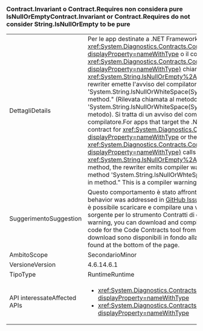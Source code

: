 ### <a name="contractinvariant-or-contractrequirestexception-do-not-consider-stringisnullorempty-to-be-pure"></a><span data-ttu-id="9b687-101">Contract.Invariant o Contract.Requires<TException> non considera pure IsNullOrEmpty</span><span class="sxs-lookup"><span data-stu-id="9b687-101">Contract.Invariant or Contract.Requires<TException> do not consider String.IsNullOrEmpty to be pure</span></span>

|   |   |
|---|---|
|<span data-ttu-id="9b687-102">Dettagli</span><span class="sxs-lookup"><span data-stu-id="9b687-102">Details</span></span>|<span data-ttu-id="9b687-103">Per le app destinate a .NET Framework 4.6.1, se il contratto invariante per <xref:System.Diagnostics.Contracts.Contract.Invariant%2A?displayProperty=nameWithType> o il contratto di precondizione per <xref:System.Diagnostics.Contracts.Contract.Requires%2A?displayProperty=nameWithType)> chiama il metodo <xref:System.String.IsNullOrEmpty%2A?displayProperty=nameWithType>, il rewriter emette l'avviso del compilatore CC1036: &quot;Detected call to method 'System.String.IsNullOrWhiteSpace(System.String)' without [Pure] in method.&quot; (Rilevata chiamata al metodo 'System.String.IsNullOrWhiteSpace(System.String)' senza [Pure] nel metodo). Si tratta di un avviso del compilatore, non di un errore del compilatore.</span><span class="sxs-lookup"><span data-stu-id="9b687-103">For apps that target the .NET Framework 4.6.1, if the invariant contract for <xref:System.Diagnostics.Contracts.Contract.Invariant%2A?displayProperty=nameWithType> or the precondition contract for <xref:System.Diagnostics.Contracts.Contract.Requires%2A?displayProperty=nameWithType)> calls the <xref:System.String.IsNullOrEmpty%2A?displayProperty=nameWithType> method, the rewriter emits compiler warning CC1036: &quot;Detected call to method 'System.String.IsNullOrWhteSpace(System.String)' without [Pure] in method.&quot; This is a compiler warning rather than a compiler error.</span></span>|
|<span data-ttu-id="9b687-104">Suggerimento</span><span class="sxs-lookup"><span data-stu-id="9b687-104">Suggestion</span></span>|<span data-ttu-id="9b687-105">Questo comportamento è stato affrontato nel [problema GitHub n. 339](https://github.com/Microsoft/CodeContracts/issues/339).</span><span class="sxs-lookup"><span data-stu-id="9b687-105">This behavior was addressed in [GitHub Issue #339](https://github.com/Microsoft/CodeContracts/issues/339).</span></span> <span data-ttu-id="9b687-106">Per eliminare questo avviso, è possibile scaricare e compilare una versione aggiornata del codice sorgente per lo strumento Contratti di codice da [GitHub](https://github.com/Microsoft/CodeContracts/blob/master/README.md).</span><span class="sxs-lookup"><span data-stu-id="9b687-106">To eliminate this warning, you can download and compile an updated version of the source code for the Code Contracts tool from [GitHub](https://github.com/Microsoft/CodeContracts/blob/master/README.md).</span></span> <span data-ttu-id="9b687-107">Le informazioni per il download sono disponibili in fondo alla pagina.</span><span class="sxs-lookup"><span data-stu-id="9b687-107">Download information is found at the bottom of the page.</span></span>|
|<span data-ttu-id="9b687-108">Ambito</span><span class="sxs-lookup"><span data-stu-id="9b687-108">Scope</span></span>|<span data-ttu-id="9b687-109">Secondario</span><span class="sxs-lookup"><span data-stu-id="9b687-109">Minor</span></span>|
|<span data-ttu-id="9b687-110">Versione</span><span class="sxs-lookup"><span data-stu-id="9b687-110">Version</span></span>|<span data-ttu-id="9b687-111">4.6.1</span><span class="sxs-lookup"><span data-stu-id="9b687-111">4.6.1</span></span>|
|<span data-ttu-id="9b687-112">Tipo</span><span class="sxs-lookup"><span data-stu-id="9b687-112">Type</span></span>|<span data-ttu-id="9b687-113">Runtime</span><span class="sxs-lookup"><span data-stu-id="9b687-113">Runtime</span></span>|
|<span data-ttu-id="9b687-114">API interessate</span><span class="sxs-lookup"><span data-stu-id="9b687-114">Affected APIs</span></span>|<ul><li><xref:System.Diagnostics.Contracts.Contract.Invariant(System.Boolean)?displayProperty=nameWithType></li><li><xref:System.Diagnostics.Contracts.Contract.Requires(System.Boolean)?displayProperty=nameWithType></li></ul>|

